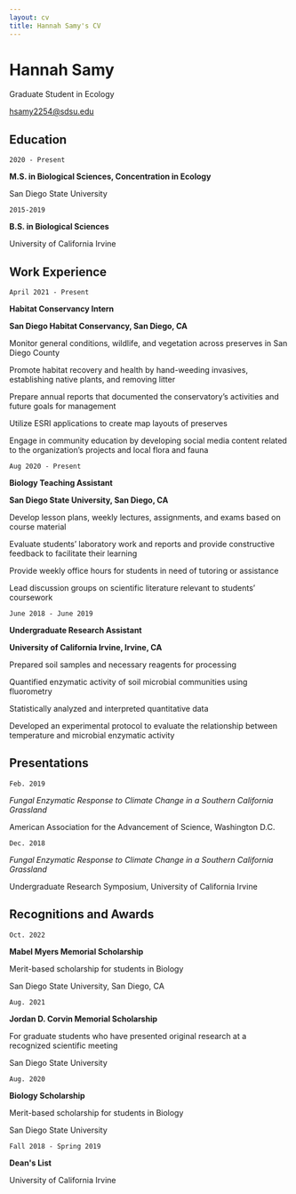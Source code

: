 ```yaml
---
layout: cv
title: Hannah Samy's CV
---
```

# Hannah Samy

Graduate Student in Ecology

hsamy2254@sdsu.edu
  
## Education
  
  
`2020 - Present`
  
__M.S. in Biological Sciences, Concentration in Ecology__
  
San Diego State University
 
  
`2015-2019`
  
__B.S. in Biological Sciences__
  
University of California Irvine

  
## Work Experience

  
`April 2021 - Present`
  
__Habitat Conservancy Intern__
  
__San Diego Habitat Conservancy, San Diego, CA__
  
Monitor general conditions, wildlife, and vegetation across preserves in San Diego County
  
Promote habitat recovery and health by hand-weeding invasives, establishing native plants, and removing litter
  
Prepare annual reports that documented the conservatory’s activities and future goals for management
  
Utilize ESRI applications to create map layouts of preserves 
  
Engage in community education by developing social media content related to the organization’s projects and local flora and fauna

  
`Aug 2020 - Present`
  
__Biology Teaching Assistant__
  
__San Diego State University, San Diego, CA__
  
Develop lesson plans, weekly lectures, assignments, and exams based on course material
  
Evaluate students’ laboratory work and reports and provide constructive feedback to facilitate their learning
  
Provide weekly office hours for students in need of tutoring or assistance
  
Lead discussion groups on scientific literature relevant to students’ coursework

  
`June 2018 - June 2019`
  
__Undergraduate Research Assistant__
  
__University of California Irvine, Irvine, CA__
  
Prepared soil samples and necessary reagents for processing
  
Quantified enzymatic activity of soil microbial communities using fluorometry 
  
Statistically analyzed and interpreted quantitative data 
  
Developed an experimental protocol to evaluate the relationship between temperature and microbial enzymatic activity

  
## Presentations
  
  
`Feb. 2019`
  
*Fungal Enzymatic Response to Climate Change in a Southern California Grassland*
  
American Association for the Advancement of Science, Washington D.C.
  
  
`Dec. 2018`
  
 *Fungal Enzymatic Response to Climate Change in a Southern California Grassland*
  
Undergraduate Research Symposium, University of California Irvine

  
## Recognitions and Awards

  
`Oct. 2022`
  
__Mabel Myers Memorial Scholarship__
  
Merit-based scholarship for students in Biology
  
San Diego State University, San Diego, CA
  
  
`Aug. 2021`
  
__Jordan D. Corvin Memorial Scholarship__
  
For graduate students who have presented original research at a recognized scientific meeting
  
San Diego State University
  
  
`Aug. 2020`
  
__Biology Scholarship__ 
  
Merit-based scholarship for students in Biology
  
San Diego State University
  
  
`Fall 2018 - Spring 2019`
  
__Dean's List__
  
University of California Irvine



<!-- ### Footer

Last updated: February 2023 -->


